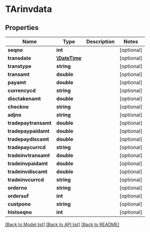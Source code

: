 # TArinvdata

## Properties
Name | Type | Description | Notes
------------ | ------------- | ------------- | -------------
**seqno** | **int** |  | [optional] 
**transdate** | [**\DateTime**](\DateTime.md) |  | [optional] 
**transtype** | **string** |  | [optional] 
**transamt** | **double** |  | [optional] 
**payamt** | **double** |  | [optional] 
**currencycd** | **string** |  | [optional] 
**disctakenamt** | **double** |  | [optional] 
**checkno** | **string** |  | [optional] 
**adjno** | **string** |  | [optional] 
**tradepaytransamt** | **double** |  | [optional] 
**tradepaypaidamt** | **double** |  | [optional] 
**tradepaydiscamt** | **double** |  | [optional] 
**tradepaycurrcd** | **string** |  | [optional] 
**tradeinvtransamt** | **double** |  | [optional] 
**tradeinvpaidamt** | **double** |  | [optional] 
**tradeinvdiscamt** | **double** |  | [optional] 
**tradeinvcurrcd** | **string** |  | [optional] 
**orderno** | **string** |  | [optional] 
**ordersuf** | **int** |  | [optional] 
**custpono** | **string** |  | [optional] 
**histseqno** | **int** |  | [optional] 

[[Back to Model list]](../README.md#documentation-for-models) [[Back to API list]](../README.md#documentation-for-api-endpoints) [[Back to README]](../README.md)


